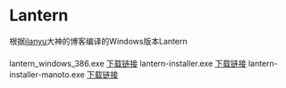 # Lantern
根据[ilanyu](http://lanyus.com/)大神的博客编译的Windows版本Lantern
#### 
lantern_windows_386.exe [下载链接](https://github.com/SunYufei/lantern/raw/master/lantern_windows_386.exe)
lantern-installer.exe [下载链接](https://github.com/SunYufei/lantern/raw/master/lantern-installer.exe)
lantern-installer-manoto.exe [下载链接](https://github.com/SunYufei/lantern/raw/master/lantern-installer-manoto.exe)